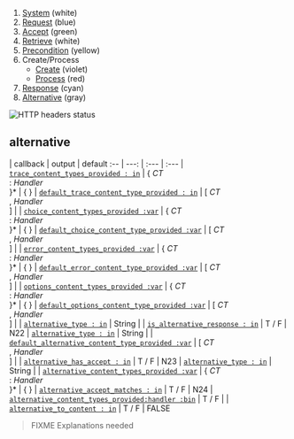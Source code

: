 1. [System](README_system.md) (white)
1. [Request](README_request.md) (blue)
1. [Accept](README_accept.md) (green)
1. [Retrieve](README_retrieve.md) (white)
1. [Precondition](README_precondition.md) (yellow)
1. Create/Process
    * [Create](README_create.md) (violet)
    * [Process](README_process.md) (red)
1. [Response](README_response.md) (cyan)
1. [Alternative](README_alternative.md) (gray)

![HTTP headers status](https://rawgithub.com/andreineculau/http-decision-diagram/master/v4/http-decision-diagram-v4.png)

## alternative

 | callback | output | default
:-- | ---: | :--- | :---
 | [`trace_content_types_provided : in`](#trace_content_types_provided--in) | { *CT*<br>: *Handler*<br>}\* | { }
 | [`default_trace_content_type_provided : in`](#default_trace_content_type_provided--in) | [ *CT*<br>, *Handler*<br>] |
 | [`choice_content_types_provided :var`](#choice_content_types_provided-var) | { *CT*<br>: *Handler*<br>}\* | { }
 | [`default_choice_content_type_provided :var`](#default_choice_content_type_provided-var) | [ *CT*<br>, *Handler*<br>] |
 | [`error_content_types_provided :var`](#error_content_types_provided-var) | { *CT*<br>: *Handler*<br>}\* | { }
 | [`default_error_content_type_provided :var`](#default_error_content_type_provided-var) | [ *CT*<br>, *Handler*<br>] |
 | [`options_content_types_provided :var`](#trace_content_types_provided-var) | { *CT*<br>: *Handler*<br>}\* | { }
 | [`default_options_content_type_provided :var`](#default_trace_content_type_provided-var) | [ *CT*<br>, *Handler*<br>] |
 | [`alternative_type : in`](#alternative_type--in) | String |
 | [`is_alternative_response : in`](#is_alternative_response--in) | T / F |
N22 | [`alternative_type : in`](#alternative_type--in) | String |
 | [`default_alternative_content_type_provided :var`](#default_alternative_content_type_provided-var) | [ *CT*<br>, *Handler*<br>] |
 | [`alternative_has_accept : in`](#alternative_has_accept--in) | T / F |
N23 | [`alternative_type : in`](#alternative_type--in) | String |
 | [`alternative_content_types_provided :var`](#alternative_content_types_provided-var) | { *CT*<br>: *Handler*<br>}\* | { }
 | [`alternative_accept_matches : in`](#alternative_accept_matches--in) | T / F |
N24 | [`alternative_content_types_provided:handler :bin`](#alternative_content_types_provided-handler-var) | T / F |
 | [`alternative_to_content : in`](#alternative_to_content--in) | T / F | FALSE

> FIXME Explanations needed
